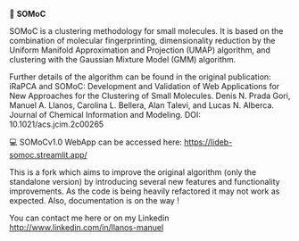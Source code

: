 
📌 **SOMoC**

SOMoC is a clustering methodology for small molecules. It is based on the combination of molecular fingerprinting, dimensionality reduction by the Uniform Manifold Approximation and Projection (UMAP) algorithm, and clustering with the Gaussian Mixture Model (GMM) algorithm.

Further details of the algorithm can be found in the original publication:
iRaPCA and SOMoC: Development and Validation of Web Applications for New Approaches for the Clustering of Small Molecules. Denis N. Prada Gori, Manuel A. Llanos, Carolina L. Bellera, Alan Talevi, and Lucas N. Alberca. Journal of Chemical Information and Modeling. DOI: 10.1021/acs.jcim.2c00265

💻 SOMoCv1.0 WebApp can be accessed here: https://lideb-somoc.streamlit.app/

This is a fork which aims to improve the original algorithm (only the standalone version) by introducing several new features and functionality improvements.
As the code is being heavily refactored it may not work as expected. Also, documentation is on the way !

You can contact me here or on my Linkedin http://www.linkedin.com/in/llanos-manuel